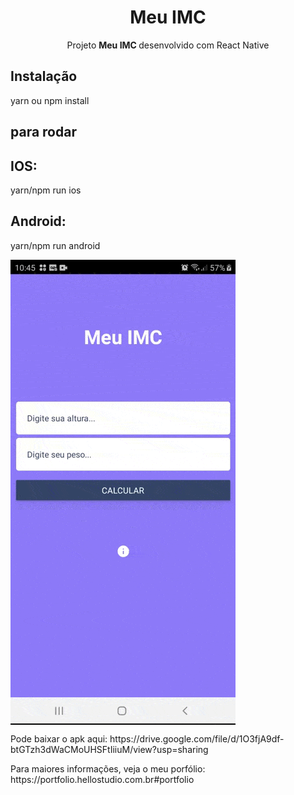 <h1 align="center">Meu IMC</h1>
<p align="center">Projeto <strong>Meu IMC </strong> desenvolvido com React Native</p>

## Instalação

yarn ou npm install

## para rodar

## IOS:
yarn/npm run ios

## Android:
yarn/npm run android

<img align="center" src="./screenshot/imc.gif"></img>

</p>
<p>Pode baixar o apk aqui: https://drive.google.com/file/d/1O3fjA9df-btGTzh3dWaCMoUHSFtIiiuM/view?usp=sharing</p>

<p>Para maiores informações, veja o meu porfólio: https://portfolio.hellostudio.com.br#portfolio</p>





